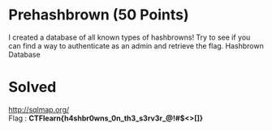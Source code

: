 # Prehashbrown (50 Points)
I created a database of all known types of hashbrowns! Try to see if you can find a way to authenticate as an admin and retrieve the flag. Hashbrown Database
# Solved
http://sqlmap.org/<br>
Flag : <b>CTFlearn{h4shbr0wns_0n_th3_s3rv3r_@!#$<>[]}</b>

